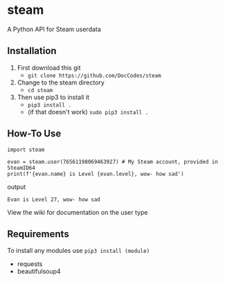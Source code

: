 # steam
A Python API for Steam userdata
## Installation
1. First download this git
   * `git clone https://github.com/DocCodes/steam`
2. Change to the steam directory
   * `cd steam`
3. Then use pip3 to install it
   * `pip3 install .`
   * (if that doesn't work) `sudo pip3 install .`

## How-To Use
```
import steam

evan = steam.user(76561198069463927) # My Steam account, provided in SteamID64
print(f'{evan.name} is Level {evan.level}, wow- how sad')
```
output
```
Evan is Level 27, wow- how sad
```
View the wiki for documentation on the user type

## Requirements
To install any modules use `pip3 install (module)`
* requests
* beautifulsoup4
